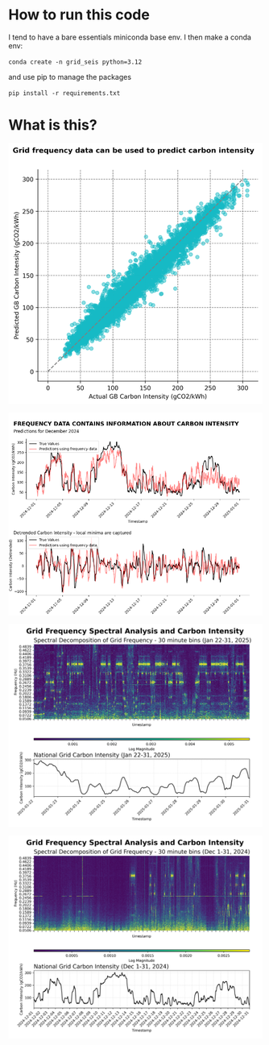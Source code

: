 # How to run this code

I tend to have a bare essentials miniconda base env. I then make a conda env:

`conda create -n grid_seis python=3.12`

and use pip to manage the packages

`pip install -r requirements.txt`

# What is this?

![Diagram](/plots/scatter_xgb.png)

![Diagram](/plots/validation.png)

![Diagram](/plots/fft_heatmap_january.png)


![Diagram](/plots/fft_heatmap_december.png)
